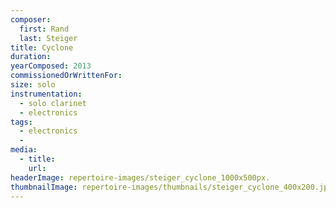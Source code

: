 ```yaml
---
composer:
  first: Rand
  last: Steiger
title: Cyclone
duration:
yearComposed: 2013
commissionedOrWrittenFor:
size: solo
instrumentation:
  - solo clarinet
  - electronics
tags:
  - electronics
  -
media:
  - title:
    url:
headerImage: repertoire-images/steiger_cyclone_1000x500px.
thumbnailImage: repertoire-images/thumbnails/steiger_cyclone_400x200.jpg
---
```

